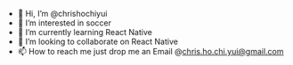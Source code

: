 - 👋 Hi, I’m @chrishochiyui
- 👀 I’m interested in soccer
- 🌱 I’m currently learning React Native
- 💞️ I’m looking to collaborate on React Native
- 📫 How to reach me just drop me an Email @chris.ho.chi.yui@gmail.com

<!---
chrishochiyui/chrishochiyui is a ✨ special ✨ repository because its `README.md` (this file) appears on your GitHub profile.
You can click the Preview link to take a look at your changes.
--->
